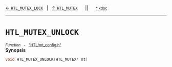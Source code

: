 [&#8592; `HTL_MUTEX_LOCK`](HTL--multithreading--htl_mutex--htl_mutex_lock.md)&nbsp;&nbsp;&nbsp;|&nbsp;&nbsp;&nbsp;[&#8593; `HTL_MUTEX`](HTL--multithreading--htl_mutex.md)&nbsp;&nbsp;&nbsp;&nbsp;&nbsp;&nbsp;||&nbsp;&nbsp;&nbsp;&nbsp;&nbsp;&nbsp;<small>[\* xdoc](../xdoc/HTL.xmd#L27)</small>
***

# `HTL_MUTEX_UNLOCK`
<small>*Function* &nbsp; - &nbsp; ["HTL/mt_config.h"](../include/HTL/mt_config.h)</small>  
**Synopsis**

```cpp
void HTL_MUTEX_UNLOCK(HTL_MUTEX* mt)
```



